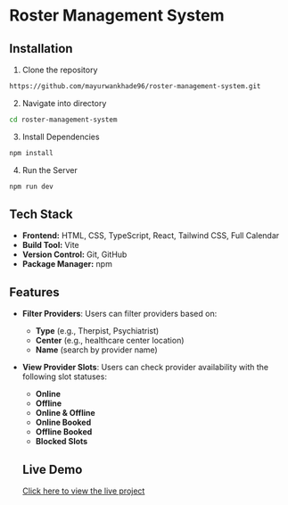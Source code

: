 # Roster Management System

## Installation

1. Clone the repository

```sh
https://github.com/mayurwankhade96/roster-management-system.git
```

2. Navigate into directory

```sh
cd roster-management-system
```

3. Install Dependencies

```sh
npm install
```

4. Run the Server

```sh
npm run dev
```

## Tech Stack

- **Frontend:** HTML, CSS, TypeScript, React, Tailwind CSS, Full Calendar
- **Build Tool:** Vite
- **Version Control:** Git, GitHub
- **Package Manager:** npm

## Features

- **Filter Providers**: Users can filter providers based on:
  - **Type** (e.g., Therpist, Psychiatrist)
  - **Center** (e.g., healthcare center location)
  - **Name** (search by provider name)
- **View Provider Slots**: Users can check provider availability with the following slot statuses:

  - **Online**
  - **Offline**
  - **Online & Offline**
  - **Online Booked**
  - **Offline Booked**
  - **Blocked Slots**

  ## Live Demo

  [Click here to view the live project](https://roster-management-system.netlify.app/)
